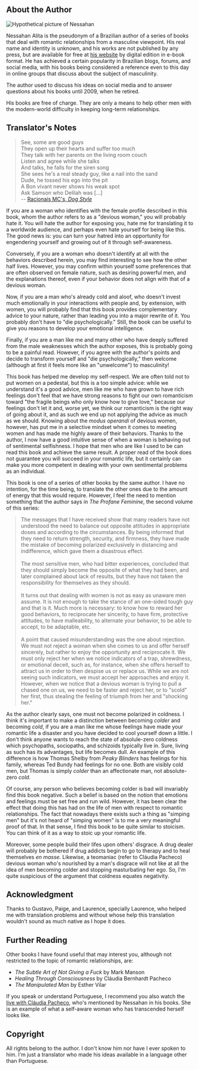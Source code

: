 ## About the Author

![Hypothetical picture of Nessahan][ref-nessahan-pic]

Nessahan Alita is the pseudonym of a Brazilian author of a series of books that deal with romantic relationships from a masculine viewpoint. His real name and identity is unknown, and his works are not published by any press, but are available for free at [his website][ref-nessahan-website] by digital edition in e-book format. He has achieved a certain popularity in Brazilian blogs, forums, and social media, with his books being considered a reference even to this day in online groups that discuss about the subject of masculinity.

The author used to discuss his ideas on social media and to answer questions about his books until 2009, when he retired.

His books are free of charge. They are only a means to help other men with the modern-world difficulty in keeping long-term relationships.

## Translator's Notes

> See, some are good guys<br>
> They open up their hearts and suffer too much<br>
> They talk with her parents on the living room couch<br>
> Listen and agree while she talks<br>
> And talks, he falls for the siren song<br>
> She sees he's a real steady guy, like a nail into the sand<br>
> Dude, he tossed his ego into the pit<br>
> A Bon vivant never shows his weak spot<br>
> Ask Samson who Delilah was [...]<br>
> -- [Racionais MC's, _Dog Style_][ref-dog-style]

If you are a woman who identifies with the female profile described in this book, whom the author refers to as a "devious woman," you will probably hate it. You will hate the author for exposing you, hate me for translating it to a worldwide audience, and perhaps even hate yourself for being like this. The good news is: you can turn your hatred into an opportunity for engendering yourself and growing out of it through self-awareness.

Conversely, if you are a woman who doesn't identify at all with the behaviors described herein, you may find interesting to see how the other half lives. However, you may confirm within yourself some preferences that are often observed on female nature, such as desiring powerful men, and the explanations thereof, even if your behavior does not align with that of a devious woman.

Now, if you are a man who's already cold and aloof, who doesn't invest much emotionally in your interactions with people and, by extension, with women, you will probably find that this book provides complementary advice to your nature, rather than leading you into a major rewrite of it. You probably don't have to "die psychologically." Still, the book can be useful to give you reasons to develop your emotional intelligence.

Finally, if you are a man like me and many other who have deeply suffered from the male weaknesses which the author exposes, this is probably going to be a painful read. However, if you agree with the author's points and decide to transform yourself and "die psychologically," then welcome (although at first it feels more like an "unwelcome") to masculinity!

This book has helped me develop my self-respect. We are often told not to put women on a pedestal, but this is a too simple advice: while we understand it's a good advice, men like me who have grown to have rich feelings don't feel that we have strong reasons to fight our own romanticism toward "the fragile beings who only know how to give love," because our feelings don't let it and, worse yet, we think our romanticism is the right way of going about it, and as such we end up not applying the advice as much as we should. Knowing about the _modus operandi_ of devious women, however, has put me in a selective mindset when it comes to meeting women and has made me highly aware of their behaviors. Thanks to the author, I now have a good intuitive sense of when a woman is behaving out of sentimental selfishness. I hope that men who are like I used to be can read this book and achieve the same result. A proper read of the book does not guarantee you will succeed in your romantic life, but it certainly can make you more competent in dealing with your own sentimental problems as an individual.

This book is one of a series of other books by the same author. I have no intention, for the time being, to translate the other ones due to the amount of energy that this would require. However, I feel the need to mention something that the author says in _The Profane Feminine_, the second volume of this series:

> The messages that I have received show that many readers have not understood the need to balance out opposite attitudes in appropriate doses and according to the circumstances. By being informed that they need to return strength, security, and firmness, they have made the mistake of becoming polarized exclusively in distancing and indifference, which gave them a disastrous effect.<br>
> <br>
> The most sensitive men, who had bitter experiences, concluded that they should simply become the opposite of what they had been, and later complained about lack of results, but they have not taken the responsibility for themselves as they should.<br>
> <br>
> It turns out that dealing with women is not as easy as unaware men assume. It is not enough to take the stance of an one-sided tough guy and that is it. Much more is necessary: to know how to reward her good behaviors, to reciprocate her sincerity, to have firm, protective attitudes, to have malleability, to alternate your behavior, to be able to accept, to be adaptable, etc.<br>
> <br>
> A point that caused misunderstanding was the one about rejection. We must not reject a woman when she comes to us and offer herself sincerely, but rather to enjoy the opportunity and reciprocate it. We must only reject her when we notice indicators of a trap, shrewdness, or emotional deceit, such as, for instance, when she offers herself to attract us in order to then despise us or replace us. While we are not seeing such indicators, we must accept her approaches and enjoy it. However, when we notice that a devious woman is trying to pull a chased one on us, we need to be faster and reject her, or to "scold" her first, thus stealing the feeling of triumph from her and "shocking her."

As the author clearly says, one must not become polarized in coldness. I think it's important to make a distinction between becoming _colder_ and becoming _cold_, if you are a man like me whose feelings have made your romantic life a disaster and you have decided to cool yourself down a little. I don't think anyone wants to reach the state of absolule-zero coldness which psychopaths, sociopaths, and schizoids typically live in. Sure, living as such has its advantages, but life becomes dull. An example of this difference is how Thomas Shelby from _Peaky Blinders_ has feelings for his family, whereas Ted Bundy had feelings for no one. Both are visibly cold men, but Thomas is simply _colder_ than an affectionate man, not absolute-zero _cold_.

Of course, any person who believes becoming colder is bad will invariably find this book negative. Such a belief is based on the notion that emotions and feelings must be set free and run wild. However, it has been clear the effect that doing this has had on the life of men with respect to romantic relationships. The fact that nowadays there exists such a thing as "simping men" but it's not heard of "simping women" is to me a very meaningful proof of that. In that sense, I find this book to be quite similar to stoicism. You can think of it as a way to stoic up your romantic life.

Moreover, some people build their lifes upon others' disgrace. A drug dealer will probably be bothered if drug addicts begin to go to therapy and to heal themselves _en masse_. Likewise, a teomaniac (refer to Cláudia Pacheco) devious woman who's nourished by a man's disgrace will not like at all the idea of men becoming colder and stopping masturbating her ego. So, I'm quite suspicious of the argument that coldness equates negativity.

## Acknowledgment

Thanks to Gustavo, Paige, and Laurence, specially Laurence, who helped me with translation problems and without whose help this translation wouldn't sound as much native as I hope it does.

## Further Reading

Other books I have found useful that may interest you, although not restricted to the topic of romantic relationships, are:
- _The Subtle Art of Not Giving a Fuck_ by Mark Manson
- _Healing Through Consciousness_ by Cláudia Bernhardt Pacheco
- _The Manipulated Man_ by Esther Vilar

If you speak or understand Portuguese, I recommend you also watch the [live with Cláudia Pacheco][ref-claudia-p-live], who's mentioned by Nessahan in his books. She is an example of what a self-aware woman who has transcended herself looks like.

## Copyright

All rights belong to the author. I don't know him nor have I ever spoken to him. I'm just a translator who made his ideas available in a language other than Portuguese.

[ref-nessahan-pic]: <https://jornaldobolsao.com.br/wp-content/uploads/2020/03/na.jpg>
[ref-nessahan-website]: <http://nessahanalita.com>
[ref-dog-style]: <https://www.youtube.com/watch?v=gvzGVv9w-Sc>
[ref-claudia-p-live]: <https://www.youtube.com/watch?v=eDuP7hmMr7c>